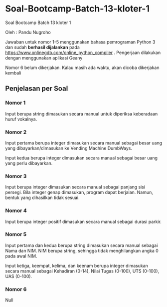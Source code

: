 # Soal-Bootcamp-Batch-13-kloter-1
Soal Bootcamp Batch 13 kloter 1

Oleh : Pandu Nugroho


Jawaban untuk nomor 1-5 menggunakan bahasa pemrograman Python 3 dan sudah **berhasil dijalankan** pada https://www.onlinegdb.com/online_python_compiler . Pengerjaan dilakukan dengan menggunakan aplikasi Geany

Nomor 6 belum dikerjakan. Kalau masih ada waktu, akan dicoba dikerjakan kembali 

## Penjelasan per Soal

### Nomor 1
Input berupa string dimasukan secara manual untuk diperiksa keberadaan huruf vokalnya.

### Nomor 2
Input pertama berupa integer dimasukan secara manual sebagai besar uang yang dibayarkan/dimasukan ke Vending Machine DumbWays.

Input kedua berupa integer dimasukan secara manual sebagai besar uang yang perlu dibayarkan.

### Nomor 3
Input berupa integer dimasukan secara manual sebagai panjang sisi persegi. Bila integer genap dimasukan, program dapat berjalan. Namun, bentuk yang dihasilkan tidak sesuai.

### Nomor 4
Input berupa integer positif dimasukan secara manual sebagai durasi parkir.

### Nomor 5
Input pertama dan kedua berupa string dimasukan secara manual sebagai Nama dan NIM. NIM berupa string, sehingga tidak menghilangkan angka 0 pada awal NIM.

Input ketiga, keempat, kelima, dan keenam berupa integer dimasukan secara manual sebagai Kehadiran (0-14), Nilai Tugas (0-100), UTS (0-100), UAS (0-100).

### Nomor 6
Null
